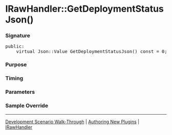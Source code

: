 # IRawHandler::GetDeploymentStatusJson()

### Signature

<pre>
public:
    virtual Json::Value GetDeploymentStatusJson() const = 0;
</pre>

### Purpose

### Timing

### Parameters

### Sample Override

----

[Development Scenario Walk-Through](../../../development-scenario.md) | [Authoring New Plugins](../../developer-plugin-creation.md) | [IRawHandler](i-raw-handler.md)
